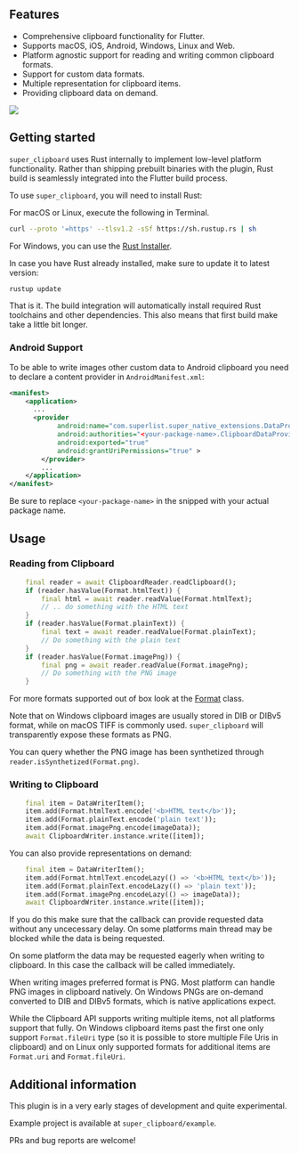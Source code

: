## Features

- Comprehensive clipboard functionality for Flutter.
- Supports macOS, iOS, Android, Windows, Linux and Web.
- Platform agnostic support for reading and writing common clipboard formats.
- Support for custom data formats.
- Multiple representation for clipboard items.
- Providing clipboard data on demand.

<img src="https://matejknopp.com/super_native_extensions/super_clipboard.png"/>

## Getting started

`super_clipboard` uses Rust internally to implement low-level platform functionality. Rather than shipping prebuilt binaries with the plugin, Rust build is seamlessly integrated into the Flutter build process.

To use `super_clipboard`, you will need to install Rust:

For macOS or Linux, execute the following in Terminal.
```bash
curl --proto '=https' --tlsv1.2 -sSf https://sh.rustup.rs | sh
```
For Windows, you can use the [Rust Installer](https://static.rust-lang.org/rustup/dist/x86_64-pc-windows-msvc/rustup-init.exe).

In case you have Rust already installed, make sure to update it to latest version:

```bash
rustup update
```

That is it. The build integration will automatically install required Rust toolchains and other dependencies. This also means that first build make take a little bit longer.

### Android Support

To be able to write images other custom data to Android clipboard you need
to declare a content provider in `AndroidManifest.xml`:

```xml
<manifest>
    <application>
      ...
      <provider
            android:name="com.superlist.super_native_extensions.DataProvider"
            android:authorities="<your-package-name>.ClipboardDataProvider"
            android:exported="true"
            android:grantUriPermissions="true" >
        </provider>
        ...
    </application>
</manifest>
```
Be sure to replace `<your-package-name>` in the snipped with your actual package name.

## Usage

### Reading from Clipboard

```dart
    final reader = await ClipboardReader.readClipboard();
    if (reader.hasValue(Format.htmlText)) {
        final html = await reader.readValue(Format.htmlText);
        // .. do something with the HTML text
    }
    if (reader.hasValue(Format.plainText)) {
        final text = await reader.readValue(Format.plainText);
        // Do something with the plain text
    }
    if (reader.hasValue(Format.imagePng)) {
        final png = await reader.readValue(Format.imagePng);
        // Do something with the PNG image
    }
```

For more formats supported out of box look at the [Format](https://pub.dev/documentation/super_clipboard/latest/super_clipboard/Format-class.html) class.

Note that on Windows clipboard images are usually stored in DIB or DIBv5 format, while on macOS TIFF is commonly used. `super_clipboard` will transparently expose these formats as PNG.

You can query whether the PNG image has been synthetized through `reader.isSynthetized(Format.png)`.

### Writing to Clipboard

```dart
    final item = DataWriterItem();
    item.add(Format.htmlText.encode('<b>HTML text</b>'));
    item.add(Format.plainText.encode('plain text'));
    item.add(Format.imagePng.encode(imageData));
    await ClipboardWriter.instance.write([item]);
```

You can also provide representations on demand:

```dart
    final item = DataWriterItem();
    item.add(Format.htmlText.encodeLazy(() => '<b>HTML text</b>'));
    item.add(Format.plainText.encodeLazy(() => 'plain text'));
    item.add(Format.imagePng.encodeLazy(() => imageData));
    await ClipboardWriter.instance.write([item]);
```

If you do this make sure that the callback can provide requested data without any uncecessary delay. On some platforms main thread may be blocked while the data is being requested.

On some platform the data may be requested eagerly when writing to clipboard. In this case the callback will be called immediately.

When writing images preferred format is PNG. Most platform can handle PNG images in clipboard natively. On Windows PNGs are on-demand converted to DIB and DIBv5 formats, which is native applications expect.

While the Clipboard API supports writing multiple items, not all platforms support that fully. On Windows clipboard items past the first one only support `Format.fileUri` type (so it is possible to store multiple File Uris in clipboard) and on Linux only supported formats for additional items are `Format.uri` and `Format.fileUri`.

## Additional information

This plugin is in a very early stages of development and quite experimental.

Example project is available at `super_clipboard/example`.

PRs and bug reports are welcome!

